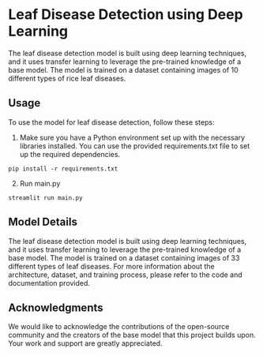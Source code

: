 # Leaf Disease Detection using Deep Learning



The leaf disease detection model is built using deep learning techniques, and it uses transfer learning to leverage the pre-trained knowledge of a base model. 
The model is trained on a dataset containing images of 10 different types of rice leaf diseases.


## Usage

To use the model for leaf disease detection, follow these steps:

1. Make sure you have a Python environment set up with the necessary libraries installed. You can use the provided requirements.txt file to set up the required dependencies.

```
pip install -r requirements.txt
```

2. Run main.py

```
streamlit run main.py 
```

## Model Details
The leaf disease detection model is built using deep learning techniques, and it uses transfer learning to leverage the pre-trained knowledge of a base model. The model is trained on a dataset containing images of 33 different types of leaf diseases. For more information about the architecture, dataset, and training process, please refer to the code and documentation provided.


## Acknowledgments
We would like to acknowledge the contributions of the open-source community and the creators of the base model that this project builds upon. Your work and support are greatly appreciated.
